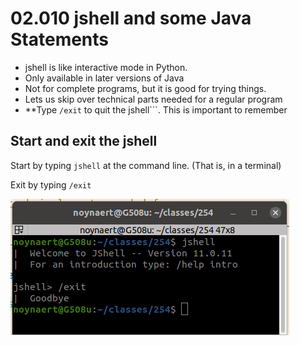 # 02.010 jshell and some Java Statements

* jshell is like interactive mode in Python.
* Only available in later versions of Java
* Not for complete programs, but it is good for trying things.
* Lets us skip over technical parts needed for a regular program
* **Type ```/exit``` to quit the jshell```.  This is important to remember

## Start and exit the jshell

Start by typing ```jshell``` at the command line. (That is, in a terminal)

Exit by typing ```/exit```

![Entering and Exiting jshell](images/jshellExit.png)


